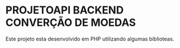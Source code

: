 # PROJETOAPI BACKEND CONVERÇÃO DE MOEDAS  #

Este projeto esta desenvolvido em PHP utilizando algumas biblioteas.